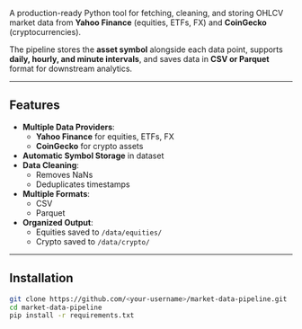A production-ready Python tool for fetching, cleaning, and storing OHLCV market data from **Yahoo Finance** (equities, ETFs, FX) and **CoinGecko** (cryptocurrencies).

The pipeline stores the **asset symbol** alongside each data point, supports **daily, hourly, and minute intervals**, and saves data in **CSV or Parquet** format for downstream analytics.

---

## Features
- **Multiple Data Providers**:
  - **Yahoo Finance** for equities, ETFs, FX
  - **CoinGecko** for crypto assets
- **Automatic Symbol Storage** in dataset
- **Data Cleaning**:
  - Removes NaNs
  - Deduplicates timestamps
- **Multiple Formats**:
  - CSV
  - Parquet
- **Organized Output**:
  - Equities saved to `/data/equities/`
  - Crypto saved to `/data/crypto/`

---

## Installation
```bash
git clone https://github.com/<your-username>/market-data-pipeline.git
cd market-data-pipeline
pip install -r requirements.txt
